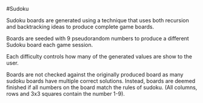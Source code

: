 #Sudoku

Sudoku boards are generated using a technique that uses both recursion and backtracking ideas to produce complete game boards.

Boards are seeded with 9 pseudorandom numbers to produce a different Sudoku board each game session.

Each difficulty controls how many of the generated values are show to the user.

Boards are not checked against the originally produced board as many sudoku boards have multiple correct solutions. Instead, boards are deemed finished if all numbers on the board match the rules of sudoku. (All columns, rows and 3x3 squares contain the number 1-9).
